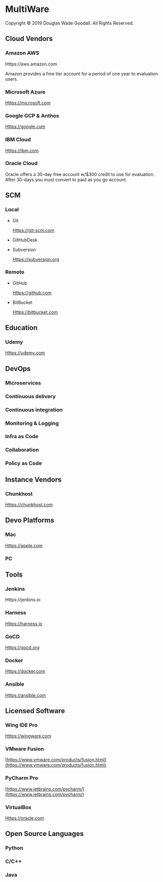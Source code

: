 # MultiWare

Copyright ©️ 2019 Douglas Wade Goodall. All Rights Reserved.


## Cloud Vendors

### Amazon AWS

Https://aws.amazon.com  
  
Amazon provides a free tier account for a period of one year to evaluation users.  


### Microsoft Azure

[Https://microsoft.com](Https://microsoft.com)


### Google GCP & Anthos

[Https://google.com](Https://google.com)


### IBM Cloud

[Https://ibm.com](Https://ibm.com)


### Oracle Cloud

Oracle offers a 30-day free account w/$300 credit to use for evaluation. After 30-days you must convert to paid as you go account.  


## SCM

### Local

- Git

	[Https://git-scm.com](Https://git-scm.com)
	

- GitHubDesk

- Subversion

	[Https://subversion.org](Https://subversion.org)
	

### Remote

- GitHub

	[Https://github.com](Https://github.com)
	

- BitBucket

	[Https://bitbucket.com](Https://bitbucket.com)
	

## Education

### Udemy

[Https://udemy.com](Https://udemy.com)


### 

## DevOps

### Microservices 

### Continuous delivery

### Continuous integration

### Monitoring & Logging

### Infra as Code

### Collaboration

### Policy as Code

## Instance Vendors

### Chunkhost

[Https://chunkhost.com](Https://chunkhost.com)


## Devo Platforms

### Mac

[Https://apple.com](Https://apple.com)


### PC

## Tools

### Jenkins

Https://jenkins.io

### Harness

[Https://harness.io](Https://harness.io)


### GoCD

[Https://gocd.org](Https://gocd.org)


### Docker

[Https://docker.com](Https://docker.com)


### Ansible

[Https://ansible.com](Https://ansible.com)


## Licensed Software

### Wing IDE Pro

[Https://wingware.com](Https://wingware.com)


### VMware Fusion

[https://www.vmware.com/products/fusion.html](https://www.vmware.com/products/fusion.html)



### PyCharm Pro

[https://www.jetbrains.com/pycharm/](https://www.jetbrains.com/pycharm/)



### VirtualBox

[Https://oracle.com](Https://oracle.com)


## Open Source Languages

### Python

### C/C++

### Java

